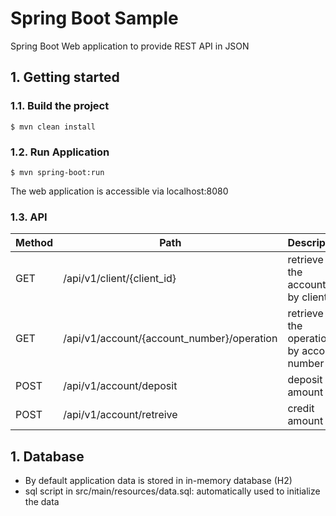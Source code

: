 # Spring Boot Sample

Spring Boot Web application to provide REST API in JSON

## 1. Getting started

### 1.1. Build the project 

```
$ mvn clean install
```

### 1.2. Run Application

```
$ mvn spring-boot:run
```
The web application is accessible via localhost:8080
### 1.3. API

Method | Path                                            | Description                                  |
-------|-------------------------------------------------|----------------------------------------------|
GET    | /api/v1/client/{client_id}                      | retrieve all the accounts by client id       |
GET    | /api/v1/account/{account_number}/operation      | retrieve all the operations by account number|
POST   | /api/v1/account/deposit                         | deposit amount                               |
POST   | /api/v1/account/retreive                        | credit amount                                |


## 1. Database 

  * By default application data is stored in in-memory database (H2)
  * sql script in src/main/resources/data.sql: automatically used to initialize the data